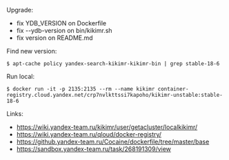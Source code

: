 Upgrade:
* fix YDB_VERSION on Dockerfile
* fix --ydb-version on bin/kikimr.sh
* fix version on README.md

Find new version:

    $ apt-cache policy yandex-search-kikimr-kikimr-bin | grep stable-18-6

Run local:    
    
    $ docker run -it -p 2135:2135 --rm --name kikimr container-registry.cloud.yandex.net/crp7nvlkttssi7kapoho/kikimr-unstable:stable-18-6 
        
Links:
* https://wiki.yandex-team.ru/kikimr/user/getacluster/localkikimr/
* https://wiki.yandex-team.ru/qloud/docker-registry/
* https://github.yandex-team.ru/Cocaine/dockerfile/tree/master/base
* https://sandbox.yandex-team.ru/task/268191309/view    
    